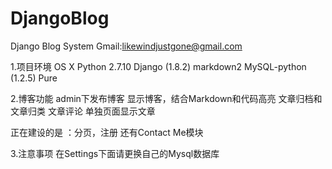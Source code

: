 # DjangoBlog
Django Blog System Gmail:likewindjustgone@gmail.com

1.项目环境
  OS X
  Python 2.7.10
  Django (1.8.2)
  markdown2
  MySQL-python (1.2.5)
  Pure

2.博客功能
  admin下发布博客
  显示博客，结合Markdown和代码高亮
  文章归档和文章归类
  文章评论
  单独页面显示文章

  正在建设的是 ：分页，注册 还有Contact Me模块

3.注意事项
  在Settings下面请更换自己的Mysql数据库
